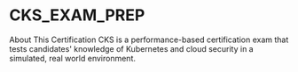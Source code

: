# CKS_EXAM_PREP
About This Certification CKS is a performance-based certification exam that tests candidates' knowledge of Kubernetes and cloud security in a simulated, real world environment. 
